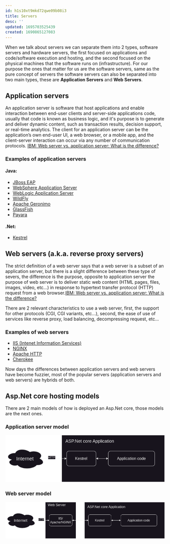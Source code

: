 ```yaml
---
id: h1s10xt9mkd72qwe09b08i3
title: Servers
desc: ''
updated: 1695703525439
created: 1690865127083
---
```


When we talk about servers we can separate them into 2 types, software servers and hardware servers, the first focused on applications and code/software execution and hosting, and the second focused on the physical machines that the software runs on (infrastructure).
For our purpose the ones that matter for us are the software servers, same as the pure concept of servers the software servers can also be separated into two main types, these are **Application Servers** and **Web Servers**.

## Application servers

An application server is software that host applications and enable interaction between end-user clients and server-side applications code, usually that code is known as business logic, and it's purpose is to generate and deliver dynamic content, such as transaction results, decision support, or real-time analytics. The client for an application server can be the application’s own end-user UI, a web browser, or a mobile app, and the client-server interaction can occur via any number of communication protocols. [IBM: Web server vs. application server: What is the difference?](https://www.ibm.com/topics/web-server-application-server)

### Examples of application servers

#### Java:
- [JBoss EAP](https://www.redhat.com/es/technologies/jboss-middleware/application-platform)
- [WebSphere Application Server](https://www.ibm.com/products/websphere-application-server)
- [WebLogic Application Server](https://www.oracle.com/java/weblogic/)
- [WildFly](https://www.wildfly.org/)
- [Apache Geronimo](https://geronimo.apache.org/)
- [GlassFish](https://www.oracle.com/middleware/technologies/glassfish-server.html)
- [Payara](https://www.payara.org/)

#### .Net:
- [Kestrel](https://learn.microsoft.com/en-us/aspnet/core/fundamentals/servers/kestrel?view=aspnetcore-7.0)


## Web servers (a.k.a. reverse proxy servers)

The strict definition of a web server says that a web server is a subset of an application server, but there is a slight difference between these type of severs, the difference is the purpose, opposite to application server the purpose of web server is to deliver static web content (HTML pages, files, images, video, etc...) in response to hypertext transfer protocol (HTTP) request from a web browser.[IBM: Web server vs. application server: What is the difference?](https://www.ibm.com/topics/web-server-application-server)


There are 2 relevant characteristics to use a web server, first, the support for other protocols (CGI, CGI variants, etc...), second, the ease of use of services like reverse proxy, load balancing, decompressing request, etc...

### Examples of web servers

- [IIS (Intenet Information Services)](https://www.microsoft.com/en-us/download/details.aspx?id=48264)
- [NGINX](https://www.nginx.com/)
- [Apache HTTP](https://httpd.apache.org/)
- [Cherokee](http://cherokee-project.com/)

Now days the differences between application servers and web servers have become fuzzier, most of the popular servers (application servers and web servers) are hybrids of both.

## Asp.Net core hosting models

There are 2 main models of how is deployed an Asp.Net core, those models are the next ones.
### Application server model

![Application server model](assets/2_First_steps/ASP.NetCore_AppServerExec.png)

### Web server model
![Web server model](assets/2_First_steps/ASP.NetCore_WebServerExec.png)